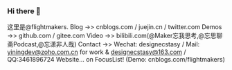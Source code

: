 ### Hi there 👋
这里是@flightmakers.
Blog ->> cnblogs.com / juejin.cn / twitter.com
Demos ->> github.com / gitee.com
Video ->> bilibili.com(@Maker忘我思考,@忘思聊斋Podcast,@忘潇非人哉)
Contact ->> Wechat: designecstasy / Mail: yiningdev@zoho.com.cn for work & designecstasy@163.com / QQ:3461896724
Website... on FocusList! (Demo: cnblogs.com/flightmakers)

<!--
**flightmakers/flightmakers** is a ✨ _special_ ✨ repository because its `README.md` (this file) appears on your GitHub profile.

Here are some ideas to get you started:

- 🔭 I’m currently working on ...
- 🌱 I’m currently learning ...
- 👯 I’m looking to collaborate on ...
- 🤔 I’m looking for help with ...
- 💬 Ask me about ...
- 📫 How to reach me: ...
- 😄 Pronouns: ...
- ⚡ Fun fact: ...
-->
